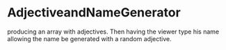 # AdjectiveandNameGenerator
producing an array with adjectives. Then having the viewer type his name allowing the name be generated with a random adjective. 

